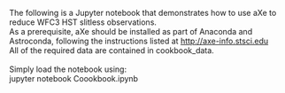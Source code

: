 The following is a Jupyter notebook that demonstrates how to use aXe to reduce WFC3 HST slitless observations. <br>
As a prerequisite, aXe should be installed as part of Anaconda and Astroconda, following the instructions listed at http://axe-info.stsci.edu<br>
All of the required data are contained in cookbook_data. 
<br><br>
Simply load the notebook using:<br>
jupyter notebook Coookbook.ipynb<br>

